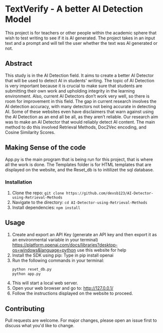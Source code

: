 # TextVerify - A better AI Detection Model
This project is for teachers or other people within the academic sphere that wish to test writing to see if it is AI generated. The project takes in an input text and a prompt and will tell the user whether the text was AI generated or not. 

## Abstract 
This study is in the AI Detection field. It aims to create a better AI Detector that will be used to detect AI in students' writing. The topic of AI Detection is very important because it is crucial to make sure that students are submitting their own work and upholding integrity in the learning environment. Also, current AI Detectors don’t work very well, so there is room for improvement in this field. The gap in current research involves the AI detection accuracy, with many detectors not being accurate in detecting AI. Some of these websites even have disclaimers that warn against using the AI Detection as an end all be all, as they aren’t reliable. Our research aim was to make an AI Detector that would reliably detect AI content. The main method to do this involved Retrieval Methods, Doc2Vec encoding, and Cosine Similarity Scores.

## Making Sense of the code
App.py is the main program that is being run for this project, that is where all the work is done. The Templates folder is for HTML templates that are displayed on the website, and the Reset_db is to initilizet the sql database.

### Installation
1. Clone the repo:  `git clone https://github.com/devsb123/AI-Detector-using-Retrieval-Methods`
2. Navigate to the directory: `cd AI-Detector-using-Retrieval-Methods`
3. Install dependencies: `npm install`
## Usage
1. Create and export an API Key (generate an API key and then export it as an environmental variable in your terminal)
   https://platform.openai.com/docs/libraries?desktop-os=windows&language=python use this website for help
3. Install the SDK using pip: Type in pip install openai
4. Run the following commands in your terminal:
   ```bash
   python reset_db.py
   python app.py
5. This will start a local web server.
6. Open your web browser and go to:
 http://127.0.0.1/
7. Follow the instructions displayed on the website to proceed.
## Contributing
Pull requests are welcome. For major changes, please open an issue first to discuss what you'd like to change.
